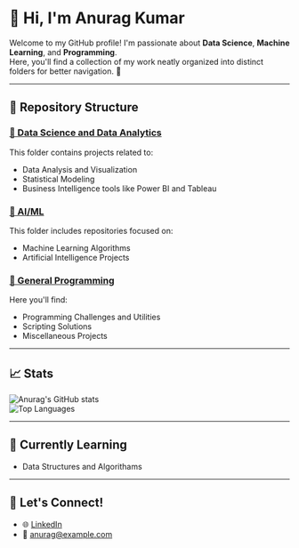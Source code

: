 # 👋 Hi, I'm Anurag Kumar  

Welcome to my GitHub profile! I'm passionate about **Data Science**, **Machine Learning**, and **Programming**.  
Here, you'll find a collection of my work neatly organized into distinct folders for better navigation. 🚀  

---

## 📂 Repository Structure  

### [📁 Data Science and Data Analytics](https://github.com/anuragkumar?tab=repositories&q=&type=&language=&sort=&topic=data-science)  
This folder contains projects related to:  
- Data Analysis and Visualization  
- Statistical Modeling  
- Business Intelligence tools like Power BI and Tableau  

### [📁 AI/ML](https://github.com/anuragkumar?tab=repositories&q=&type=&language=&sort=&topic=ai-ml)  
This folder includes repositories focused on:  
- Machine Learning Algorithms  
- Artificial Intelligence Projects  

### [📁 General Programming](https://github.com/anuragkumar?tab=repositories&q=&type=&language=&sort=&topic=programming)  
Here you'll find:  
- Programming Challenges and Utilities  
- Scripting Solutions  
- Miscellaneous Projects  

---

## 📈 Stats  
![Anurag's GitHub stats](https://github-readme-stats.vercel.app/api?username=anuragkumar&show_icons=true&theme=radical)  
![Top Languages](https://github-readme-stats.vercel.app/api/top-langs/?username=anuragkumar&layout=compact&theme=radical)  

---

## 🌱 Currently Learning     
- Data Structures and Algorithams  

---

## 🤝 Let's Connect!  
- 🌐 [LinkedIn](https://linkedin.com/in/anuragkumar)  
- 📧 [anurag@example.com](mailto:anurag@example.com)  
